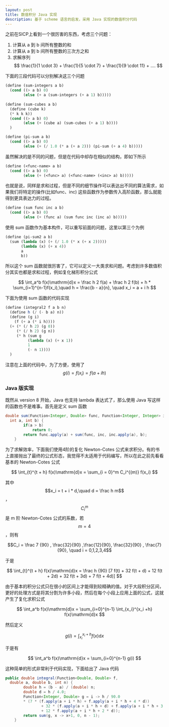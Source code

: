 ```yaml
---
layout: post
title: 数值积分 Java 实现
description: 基于 scheme 语言的启发，采用 Java 实现的数值积分代码
---
```


之前在SICP上看到一个很厉害的东西，考虑三个问题：
1. 计算从 a 到 b 间所有整数的和
2. 计算从 a 到 b 间所有整数的三次方之和
3. 求解序列 
$$
\frac{1}{1 \cdot 3} + \frac{1}{5 \cdot 7} + \frac{1}{9 \cdot 11} + ....
$$

下面的三段代码可以分别解决这三个问题

```scheme
(define (sum-integers a b)
  (cond ((> a b) 0)
        (else (+ a (sum-integers (+ a 1) b)))))
		
(define (sum-cubes a b)
  (define (cube k)
  (* k k k))
  (cond ((> a b) 0)
        (else (+ (cube a) (sum-cubes (+ a 1) b))))
  )

(define (pi-sum a b)
  (cond ((> a b) 0)
        (else (+ (/ 1.0 (* a (+ a 2))) (pi-sum (+ a 4) b)))))
```

虽然解决的是不同的问题，但是在代码中却存在相似的结构，即如下所示

```scheme
(define (<func-name> a b)
  (cond ((> a b) 0)
        (else (+ (<func> a) (<func-name> (<inc> a) b)))))
```

也就是说，同样是求和过程，但是不同的细节操作可以表达出不同的算法需求，如果我们将特定的操作(比如func、inc) 这些函数作为参数传入高阶函数，那么就能得到更具表达力的过程。

```scheme
(define (sum func inc a b)
  (cond ((> a b) 0)
        (else (+ (func a) (sum func inc (inc a) b)))))
```

使用 sum 函数作为基本构件，可以重写前面的问题，这里以第三个为例

```scheme
(define (pi-sum2 a b)
  (sum (lambda (x) (+ (/ 1.0 (* x (+ x 2)))))
       (lambda (x) (+ x 4))
       a
       b))
```

所以这个 sum 函数就很厉害了，它可以定义一大类求和问题。考虑到许多数值积分其实也都是求和过程，例如复化梯形积分公式

$$
\int_a^b f(x)\mathrm{d}x = \frac h 2 f(a) + \frac h 2 f(b) + h * \sum_{i=1}^{n-1}f(x_i),\quad h = \frac{b - a}{n}, \quad x_i = a + i h
$$

下面为使用 sum 函数的代码实现

```scheme
(define (integral2 f a b n)
  (define h (/ (- b a) n))
  (define (g i)
    (f (+ a (* i h))))
  (+ (* (/ h 2) (g 0))
     (* (/ h 2) (g n))
     (* h (sum g
          (lambda (x) (+ x 1))
          1
          (- n 1))))
  )
```
注意在上面的代码中，为了方便，使用了 $$g(i) = f(x_i) = f(a + i h)$$ 
### Java 版实现

既然从 version 8 开始，Java 也支持 lambda 表达式了，那么使用 Java 写这样的函数也不是难事。首先是定义 sum 函数

```java
double sum(Function<Integer, Double> func, Function<Integer, Integer> inc, 
  int a, int b) {
        if(a > b)
            return 0;
        return func.apply(a) + sum(func, inc, inc.apply(a), b);
    }
```

为了求解效率，下面我们使用4阶的复化 Newton-Cotes 公式来求积分。有的书上直接抛出了最终的公式形态，我觉得不太适用于代码编写，所以在此之前先看看基本的 Newton-Cotes 公式

$$
\int_{t}^{t + h} f(x)\mathrm{d}x = \sum_{i = 0}^m C_i^{(m)} f(x_i)
$$

其中 $$x_i = t + i * d,\quad d = \frac h m$$， $$C_i^{m}$$ 是 m 阶 Newton-Cotes 公式的系数，若 $$m =4$$，则有

$$C_i = \frac 7 {90} , \frac{32}{90} ,\frac{12}{90}, \frac{32}{90} , \frac{7}{90}, \quad i = 0,1,2,3,4$$
 
于是

$$
\int_{t}^{t + h} f(x)\mathrm{d}x = \frac h {90} [7 f(t) + 32 f(t + d) + 12 f(t + 2d) + 32 f(t + 3d) + 7 f(t + 4d)]
$$
 
由于基本的积分公式只在很小的区间上才能得到较精确的值。对于大段积分区间，更好的处理方式是将其分割为许多小段，然后在每个小段上应用上面的公式，这就产生了复化求积公式

$$
\int_a^b f(x)\mathrm{d}x = \sum_{i=0}^{n-1} \int_{x_i}^{x_i +h} f(x)\mathrm{d}x 
$$

然后定义

$$
g(i) = \int_{x_i}^{x_i +h} f(x)\mathrm{d}x 
$$

于是有

$$
\int_a^b f(x)\mathrm{d}x = \sum_{i=0}^{n-1} g(i)
$$

这种简单的形式非常利于代码实现，下面给出了 Java 代码

```java
public double integral(Function<Double, Double> f, 
  double a, double b, int n) {
        double h = (b - a) / (double) n;
        double d = h / 4.0;
        Function<Integer, Double> g = i -> h / 90.0 
		* (7 * (f.apply(a + i * h) + f.apply(a + i * h + 4 * d))
                + 32 * (f.apply(a + i * h + d) + f.apply(a + i * h + 3 * d))
                + 12 * f.apply(a + i * h + 2 * d));
        return sum(g, x -> x+1, 0, n - 1);
    }
```


















